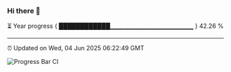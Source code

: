 ### Hi there 👋

⏳ Year progress { ████████████▁▁▁▁▁▁▁▁▁▁▁▁▁▁▁▁▁▁ } 42.26 %

---

⏰ Updated on Wed, 04 Jun 2025 06:22:49 GMT

![Progress Bar CI](https://github.com/liununu/liununu/workflows/Progress%20Bar%20CI/badge.svg)
